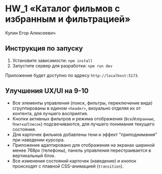 # HW_1 «Каталог фильмов с избранным и фильтрацией»

Кулин Егор Алексеевич

## Инструкция по запуску

1.  Установите зависимости: `npm install`
2.  Запустите сервер для разработки: `npm run dev`

Приложение будет доступно по адресу `http://localhost:5173`.

## Улучшения UX/UI на 9-10

- Все элементы управления (поиск, фильтры, переключение вида) сгруппированы в едином `<header>`, визуально отделяя их от контента, для лучшего восприятия.
- Кнопки активных фильтров и режима отображения (`Все`/`Избранные`, `Плитка`/`Список`) подсвечиваются, для лучшего понимания текущего состояния.
- Для карточек фильмов добавлены тени и эффект "приподнимания" при наведении курсора.
- Приложение адаптировано для отображения на экранах шириной менее 768px (телефоны), панель управления перестраивается в вертикальный блок.
- Все изменения состояний карточек (наведение) и кнопок происходят с плавной CSS-анимацией (`transition`).
